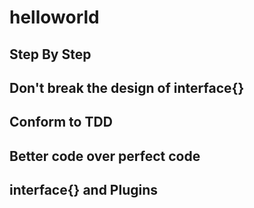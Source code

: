 # helloworld

## Step By Step

## Don't break the design of interface{}

## Conform to TDD

## Better code over perfect code

## interface{} and Plugins



